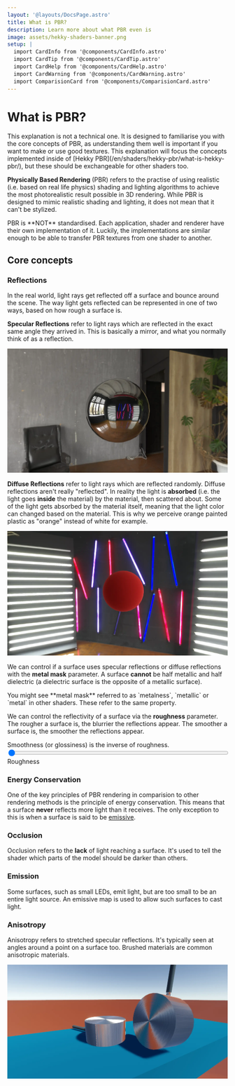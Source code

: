 ```yaml
---
layout: '@layouts/DocsPage.astro'
title: What is PBR?
description: Learn more about what PBR even is
image: assets/hekky-shaders-banner.png
setup: | 
  import CardInfo from '@components/CardInfo.astro'
  import CardTip from '@components/CardTip.astro'
  import CardHelp from '@components/CardHelp.astro'
  import CardWarning from '@components/CardWarning.astro'
  import ComparisionCard from '@components/ComparisionCard.astro'
---
```

# What is PBR?

<CardInfo title="Note">
This explanation is not a technical one. It is designed to familiarise you with the core concepts of PBR, as understanding them well is important if you want to make or use good textures. This explanation will focus the concepts implemented inside of [Hekky PBR](/en/shaders/hekky-pbr/what-is-hekky-pbr/), but these should be exchangeable for other shaders too.
</CardInfo>

**Physically Based Rendering** (PBR) refers to the practise of using realistic (i.e. based on real life physics) shading and lighting algorithms to achieve the most photorealistic result possible in 3D rendering. While PBR is designed to mimic realistic shading and lighting, it does not mean that it can't be stylized.

<CardInfo title="Standardisation">
PBR is **NOT** standardised. Each application, shader and renderer have their own implementation of it. Luckily, the implementations are similar enough to be able to transfer PBR textures from one shader to another.
</CardInfo>

## Core concepts

### Reflections

In the real world, light rays get reflected off a surface and bounce around the scene. The way light gets reflected can be represented in one of two ways, based on how rough a surface is.

**Specular Reflections** refer to light rays which are reflected in the exact same angle they arrived in. This is basically a mirror, and what you normally think of as a reflection.

![Specular reflection example demonstrating a highly reflective surface](/shared/img/specular-reflection.webp)

**Diffuse Reflections** refer to light rays which are reflected randomly. Diffuse reflections aren't really "reflected". In reality the light is **absorbed** (i.e. the light goes **inside** the material) by the material, then scattered about. Some of the light gets absorbed by the material itself, meaning that the light color can changed based on the material. This is why we perceive orange painted plastic as "orange" instead of white for example.

![Specular reflection example demonstrating a red and rough surface](/shared/img/diffuse-reflection.webp)

We can control if a surface uses specular reflections or diffuse reflections with the **metal mask** parameter. A surface **cannot** be half metallic and half dielectric (a dielectric surface is the opposite of a metallic surface).

<CardHelp title="Other pipelines">
You might see **metal mask** referred to as `metalness`, `metallic` or `metal` in other shaders. These refer to the same property.
</CardHelp>

We can control the reflectivity of a surface via the **roughness** parameter. The rougher a surface is, the blurrier the reflections appear. The smoother a surface is, the smoother the reflections appear.

<CardInfo title="Smoothness">
Smoothness (or glossiness) is the inverse of roughness.
</CardInfo>

<div class="filament-renderer container">
    <canvas id="roughness" data-filamat="textured-userRough"></canvas>

  <div class="filament-overlay">
      <div class="control">
          <div class="slidecontainer">
            <input style="width: 100%;" type="range" min="0" max="100" value="0" class="slider" data-type="filament-roughness" data-affects="roughness">
          </div>
          <span class="control-title  ">Roughness</span>
      </div>
  </div>
</div>

### Energy Conservation

One of the key principles of PBR rendering in comparision to other rendering methods is the principle of energy conservation. This means that a surface **never** reflects more light than it receives. The only exception to this is when a surface is said to be [emissive](#emission).

### Occlusion

Occlusion refers to the **lack** of light reaching a surface. It's used to tell the shader which parts of the model should be darker than others.

<ComparisionCard beforeSrc="/shared/img/ao-off.webp" beforeTxt="Ambient Occlusion Off" afterSrc="/shared/img/ao-on.webp" afterTxt="Ambient Occlusion On" color="#000"/>

### Emission

Some surfaces, such as small LEDs, emit light, but are too small to be an entire light source. An emissive map is used to allow such surfaces to cast light.

### Anisotropy

Anisotropy refers to stretched specular reflections. It's typically seen at angles around a point on a surface too. Brushed materials are common anisotropic materials.

![Anisotropy example](/shared/img/aniso-example.webp)

<script is:inline src='/shared/js/filament.js'></script>
<script is:inline src="//unpkg.com/gl-matrix@2.8.1" ></script>
<script is:inline src="//unpkg.com/gltumble"></script>